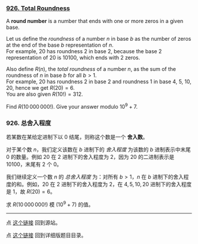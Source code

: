 ### [926. Total Roundness](https://projecteuler.net/problem=926)

A **round number** is a number that ends with one or more zeros in a given base.

Let us define the *roundness* of a number $n$ in base $b$ as the number of zeros at the end of the base $b$ representation of $n$.  
For example, $20$ has roundness $2$ in base $2$, because the base $2$ representation of $20$ is $10100$, which ends with $2$ zeros.

Also define $R(n)$, the *total roundness* of a number $n$, as the sum of the roundness of $n$ in base $b$ for all $b > 1$.  
For example, $20$ has roundness $2$ in base $2$ and roundness $1$ in base $4$, $5$, $10$, $20$, hence we get $R(20)=6$.  
You are also given $R(10!) = 312$.

Find $R(10\,000\,000!)$. Give your answer modulo $10^9 + 7$.

### 926. 总舍入程度

若某数在某给定进制下以 0 结尾，则称这个数是一个 **舍入数**。

对于某个数 $n$，我们定义该数在 $b$ 进制下的 *舍入程度* 为该数的 $b$ 进制表示中末尾 0 的数量。例如 $20$ 在 $2$ 进制下的舍入程度为 $2$，因为 $20$ 的二进制表示是 $10100$，末尾有 $2$ 个 0。

我们继续定义一个数 $n$ 的 *总舍入程度* 为：对所有 $b > 1$，$n$ 在 $b$ 进制下的舍入程度的和。例如，$20$ 在 $2$ 进制下的舍入程度为 $2$，在 $4, 5, 10, 20$ 进制下的舍入程度是 $1$，故 $R(20) = 6$。

求 $R(10\,000\,000!)$ 模 $(10^9 + 7)$ 的值。

---

点 [这个链接](https://fsy-juruo.github.io/pe-chinese-translation/) 回到源站。

点 [这个链接](https://fsy-juruo.github.io/pe-chinese-translation/detailed_content_archives.html) 回到详细版题目目录。